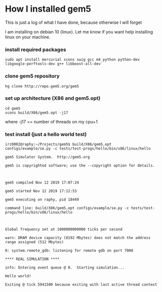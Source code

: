 # How I installed gem5
This is just a log of what I have done, because otherwise I will forget

I am installing on debian 10 (linux). Let me know if you want help installing linux on your machine.

### install required packages
```
sudo apt install mercurial scons swig gcc m4 python python-dev libgoogle-perftools-dev g++ libboost-all-dev`
```

### clone gem5 repository

```
hg clone http://repo.gem5.org/gem5
```

### set up architecture (X86 and gem5.opt)

```
cd gem5
scons build/X86/gem5.opt -j17
```

where -j17 == number of threads on my cpu+1

### test install (just a hello world test)

```
irz0002@raphy:~/Projects/gem5$ build/X86/gem5.opt configs/example/se.py -c tests/test-progs/hello/bin/x86/linux/hello

gem5 Simulator System.  http://gem5.org

gem5 is copyrighted software; use the --copyright option for details.



gem5 compiled Nov 12 2019 17:07:24

gem5 started Nov 12 2019 17:12:53

gem5 executing on raphy, pid 18449

command line: build/X86/gem5.opt configs/example/se.py -c tests/test-progs/hello/bin/x86/linux/hello



Global frequency set at 1000000000000 ticks per second

warn: DRAM device capacity (8192 Mbytes) does not match the address range assigned (512 Mbytes)

0: system.remote_gdb: listening for remote gdb on port 7000

**** REAL SIMULATION ****

info: Entering event queue @ 0.  Starting simulation...

Hello world!

Exiting @ tick 5941500 because exiting with last active thread context
```
